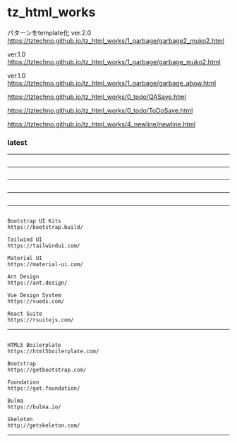 # tz_html_works

パターンをtemplate化
ver.2.0
https://tztechno.github.io/tz_html_works/1_garbage/garbage2_muko2.html

ver.1.0
https://tztechno.github.io/tz_html_works/1_garbage/garbage_muko2.html

ver.1.0
https://tztechno.github.io/tz_html_works/1_garbage/garbage_abow.html


https://tztechno.github.io/tz_html_works/0_todo/QASave.html

https://tztechno.github.io/tz_html_works/0_todo/ToDoSave.html

https://tztechno.github.io/tz_html_works/4_newline/newline.html

### latest
---
```

```
---
```

```
---
```

```
---
```

```
---
```

Bootstrap UI Kits
https://bootstrap.build/

Tailwind UI
https://tailwindui.com/

Material UI
https://material-ui.com/

Ant Design
https://ant.design/

Vue Design System
https://vueds.com/

React Suite
https://rsuitejs.com/

```
---
```

HTML5 Boilerplate
https://html5boilerplate.com/

Bootstrap
https://getbootstrap.com/

Foundation
https://get.foundation/

Bulma
https://bulma.io/

Skeleton
http://getskeleton.com/

```
---

